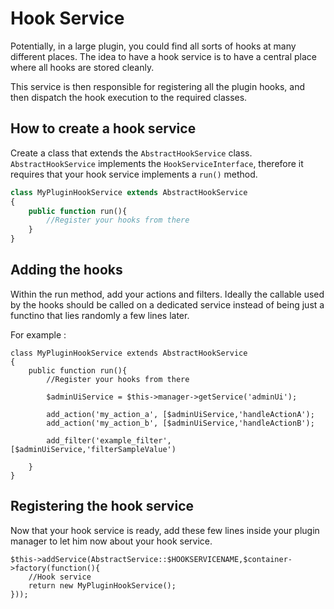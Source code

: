 # Hook Service

Potentially, in a large plugin, you could find all sorts of hooks at many different places. The idea to have a hook service is to have a central place where all hooks are stored cleanly.

This service is then responsible for registering all the plugin hooks, and then dispatch the hook execution to the required classes.

## How to create a hook service
Create a class that extends the `AbstractHookService` class. `AbstractHookService` implements the `HookServiceInterface`, therefore it requires that your hook service implements a `run()` method.

```php
class MyPluginHookService extends AbstractHookService
{
	public function run(){
		//Register your hooks from there
	}
}
```

## Adding the hooks

Within the run method, add your actions and filters. Ideally the callable used by the hooks should be called on a dedicated service instead of being just a functino that lies randomly a few lines later.

For example :
```
class MyPluginHookService extends AbstractHookService
{
	public function run(){
		//Register your hooks from there
		
		$adminUiService = $this->manager->getService('adminUi');
		
		add_action('my_action_a', [$adminUiService,'handleActionA');
		add_action('my_action_b', [$adminUiService,'handleActionB');
		
		add_filter('example_filter', [$adminUiService,'filterSampleValue')
		
	}
}
```

## Registering the hook service
Now that your hook service is ready, add these few lines inside your plugin manager to let him now about your hook service.

```
$this->addService(AbstractService::$HOOKSERVICENAME,$container->factory(function(){
    //Hook service
    return new MyPluginHookService();
}));
```

